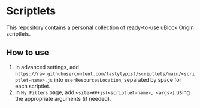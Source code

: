 # Scriptlets
This repository contains a personal collection of ready-to-use uBlock Origin scriptlets.

## How to use
1. In advanced settings, add `https://raw.githubusercontent.com/tastytypist/scriptlets/main/<scriptlet-name>.js` into `userResourcesLocation`, separated by space for each scriptlet.
2. In `My Filters` page, add `<site>##+js(<scriptlet-name>, <args>)` using the appropriate arguments (if needed).
